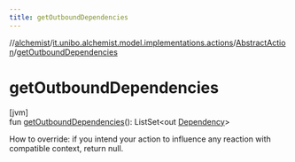 ```yaml
---
title: getOutboundDependencies
---
```

//[alchemist](../../../index.html)/[it.unibo.alchemist.model.implementations.actions](../index.html)/[AbstractAction](index.html)/[getOutboundDependencies](get-outbound-dependencies.html)



# getOutboundDependencies



[jvm]\
fun [getOutboundDependencies](get-outbound-dependencies.html)(): ListSet<out [Dependency](../../it.unibo.alchemist.model.interfaces/-dependency/index.html)>



How to override: if you intend your action to influence any reaction with compatible context, return null.




